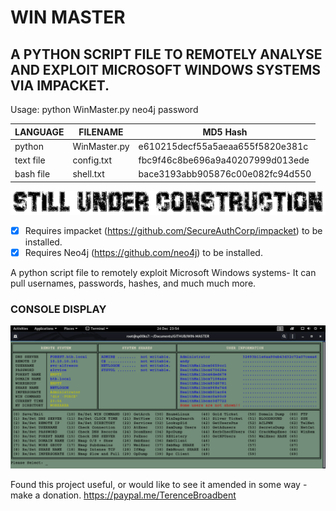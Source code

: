 # WIN MASTER
## A PYTHON SCRIPT FILE TO REMOTELY ANALYSE AND EXPLOIT MICROSOFT WINDOWS SYSTEMS VIA IMPACKET.

Usage: python WinMaster.py neo4j password

| LANGUAGE  | FILENAME         | MD5 Hash                         |
|------     |------            | -------                          |
| python    | WinMaster.py     | e610215decf55a5aeaa655f5820e381c |
| text file | config.txt       | fbc9f46c8be696a9a40207999d013ede |
| bash file | shell.txt        | bace3193abb905876c00e082fc94d550 |

![Screenshot](picture2.png)

- [x] Requires impacket (https://github.com/SecureAuthCorp/impacket) to be installed.
- [x] Requires Neo4j (https://github.com/neo4j) to be installed.

A python script file to remotely exploit Microsoft Windows systems- It can pull usernames, passwords, hashes, and much much more.

### CONSOLE DISPLAY
![Screenshot](picture1.png)

Found this project useful, or would like to see it amended in some way - make a donation.
https://paypal.me/TerenceBroadbent
